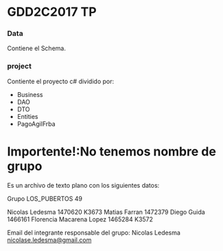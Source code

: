 # GDD2C2017 TP 

### Data
Contiene el Schema.

### project
Contiente el proyecto c# dividido por:
  - Business
  - DAO
  - DTO
  - Entities
  - PagoAgilFrba
# Importente!:No tenemos nombre de grupo
Es un archivo de texto plano con los siguientes datos:

Grupo  LOS_PUBERTOS 49

Nicolas Ledesma 1470620 K3673
Matias Farran 1472379
Diego Guida 1466161
Florencia Macarena Lopez 1465284 K3572

Email del integrante responsable del grupo: Nicolas Ledesma nicolase.ledesma@gmail.com